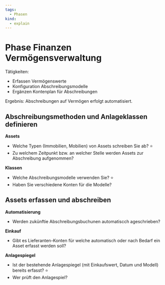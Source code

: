 ```yaml
---
tags:
  - Phasen
kind:
  - explain
---
```

# Phase Finanzen Vermögensverwaltung

Tätigkeiten:

- Erfassen Vermögenswerte
- Konfiguration Abschreibungsmodelle
- Ergänzen Kontenplan für Abschreibungen

Ergebnis: Abschreibungen auf Vermögen erfolgt automatisiert.

## Abschreibungsmethoden  und Anlageklassen definieren

**Assets**

* Welche Typen (Immobilien, Mobilien) von Assets schreiben Sie ab? ⭐
* Zu welchem Zeitpunkt bzw. an welcher Stelle werden Assets zur Abschreibung aufgenommen?

**Klassen**

* Welche Abschreibungsmodelle verwenden Sie? ⭐
* Haben Sie verschiedene Konten für die Modelle?

## Assets erfassen und abschreiben

**Automatisierung**

* Werden zukünftie Abschreibungsbuchunen automatiscch ageschrieben?

**Einkauf**

* Gibt es Lieferanten-Konten für welche automatisch oder nach Bedarf ein Asset erfasst werden soll?

**Anlagespiegel**

* Ist der bestehende Anlagespiegel (mit Einkaufswert, Datum und Modell) bereits erfasst? ⭐
* Wer prüft den Anlagespiel?